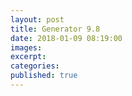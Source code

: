 ```yaml
---
layout: post
title: Generator 9.8
date: 2018-01-09 08:19:00
images:
excerpt:
categories:
published: true
---
```

